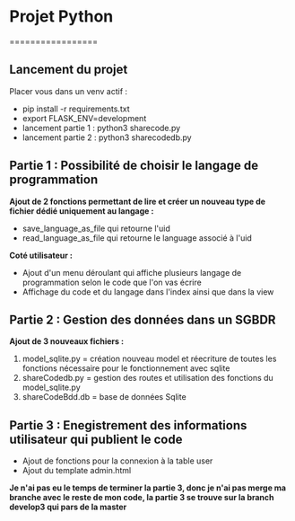 # Projet Python
=================
## Lancement du projet 
Placer vous dans un venv actif :
 * pip install -r requirements.txt
 * export FLASK_ENV=development
 * lancement partie 1 : python3 sharecode.py
 * lancement partie 2 : python3 sharecodedb.py

## Partie 1 : Possibilité de choisir le langage de programmation

**Ajout de 2 fonctions permettant de lire et créer un nouveau type de fichier dédié uniquement au langage :**

* save_language_as_file qui retourne l'uid
* read_language_as_file qui retourne le language associé à l'uid

**Coté utilisateur :**

* Ajout d'un menu déroulant qui affiche plusieurs langage de programmation selon le code que l'on vas écrire
* Affichage du code et du langage dans l'index ainsi que dans la view

## Partie 2 : Gestion des données dans un SGBDR

**Ajout de 3 nouveaux fichiers :**

 1. model_sqlite.py = création nouveau model et réecriture de toutes les fonctions nécessaire pour le fonctionnement avec sqlite
 2. shareCodedb.py = gestion des routes et utilisation des fonctions du model_sqlite.py
 3. shareCodeBdd.db = base de données Sqlite

## Partie 3 : Enegistrement des informations utilisateur qui publient le code

 * Ajout de fonctions pour la connexion à la table user
 * Ajout du template admin.html
 
 **Je n'ai pas eu le temps de terminer la partie 3, donc je n'ai pas merge ma branche avec le reste de mon code, la partie 3 se trouve sur la branch develop3 qui pars de la master**

